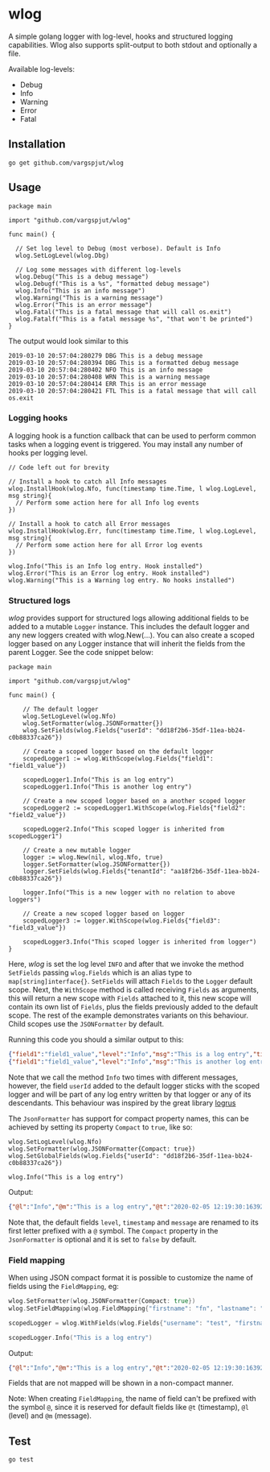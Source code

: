 # wlog
A simple golang logger with log-level, hooks and structured logging capabilities. Wlog also supports split-output to both stdout and optionally a file.

Available log-levels:
- Debug
- Info
- Warning
- Error
- Fatal
  
## Installation
```
go get github.com/vargspjut/wlog
```

## Usage
```golang
package main

import "github.com/vargspjut/wlog"

func main() {

  // Set log level to Debug (most verbose). Default is Info
  wlog.SetLogLevel(wlog.Dbg)

  // Log some messages with different log-levels
  wlog.Debug("This is a debug message")
  wlog.Debugf("This is a %s", "formatted debug message")
  wlog.Info("This is an info message")
  wlog.Warning("This is a warning message")
  wlog.Error("This is an error message")
  wlog.Fatal("This is a fatal message that will call os.exit")  
  wlog.Fatalf("This is a fatal message %s", "that won't be printed")
}
```

The output would look similar to this
```
2019-03-10 20:57:04:280279 DBG This is a debug message
2019-03-10 20:57:04:280394 DBG This is a formatted debug message
2019-03-10 20:57:04:280402 NFO This is an info message
2019-03-10 20:57:04:280408 WRN This is a warning message
2019-03-10 20:57:04:280414 ERR This is an error message
2019-03-10 20:57:04:280421 FTL This is a fatal message that will call os.exit
```

### Logging hooks
A logging hook is a function callback that can be used to perform common tasks when a logging event is triggered. You may install any number of hooks per logging level.

```golang
// Code left out for brevity

// Install a hook to catch all Info messages
wlog.InstallHook(wlog.Nfo, func(timestamp time.Time, l wlog.LogLevel, msg string){
  // Perform some action here for all Info log events
})

// Install a hook to catch all Error messages
wlog.InstallHook(wlog.Err, func(timestamp time.Time, l wlog.LogLevel, msg string){
  // Perform some action here for all Error log events
})

wlog.Info("This is an Info log entry. Hook installed")
wlog.Error("This is an Error log entry. Hook installed")
wlog.Warning("This is a Warning log entry. No hooks installed")
```

### Structured logs
*wlog* provides support for structured logs allowing additional fields to be added to a mutable `Logger` instance. This includes the default logger and any new loggers created with wlog.New(...). You can also create a scoped logger based on any Logger instance that will inherit the fields from the parent Logger. See the code snippet below:

```golang
package main

import "github.com/vargspjut/wlog"

func main() {

    // The default logger
    wlog.SetLogLevel(wlog.Nfo)
    wlog.SetFormatter(wlog.JSONFormatter{})
    wlog.SetFields(wlog.Fields{"userId": "dd18f2b6-35df-11ea-bb24-c0b88337ca26"})

    // Create a scoped logger based on the default logger
    scopedLogger1 := wlog.WithScope(wlog.Fields{"field1": "field1_value"})

    scopedLogger1.Info("This is an log entry")
    scopedLogger1.Info("This is another log entry")

    // Create a new scoped logger based on a another scoped logger
    scopedLogger2 := scopedLogger1.WithScope(wlog.Fields{"field2": "field2_value"})

    scopedLogger2.Info("This scoped logger is inherited from scopedLogger1")

    // Create a new mutable logger
    logger := wlog.New(nil, wlog.Nfo, true)
    logger.SetFormatter(wlog.JSONFormatter{})
    logger.SetFields(wlog.Fields{"tenantId": "aa18f2b6-35df-11ea-bb24-c0b88337ca26"})

    logger.Info("This is a new logger with no relation to above loggers")

    // Create a new scoped logger based on logger
    scopedLogger3 := logger.WithScope(wlog.Fields{"field3": "field3_value"})

    scopedLogger3.Info("This scoped logger is inherited from logger")
}
```
Here, *wlog* is set the log level `INFO` and after that we invoke the method `SetFields` passing `wlog.Fields` which is an alias type to `map[string]interface{}`. `SetFields` will attach `Fields` to the `Logger` default scope. Next, the `WithScope` method is called receiving `Fields` as arguments, this will return a new scope with `Fields` attached to it, this new scope will contain its own list of `Fields`, plus 
the fields previously added to the default scope. The rest of the example demonstrates variants on this behaviour. Child scopes use the `JSONFormatter` by default.
 
Running this code you should a similar output to this:

```json
{"field1":"field1_value","level":"Info","msg":"This is a log entry","timestamp":"2020-01-23 09:57:54:157141","userId":"dd18f2b6-35df-11ea-bb24-c0b88337ca26"}
{"field1":"field1_value","level":"Info","msg":"This is another log entry","timestamp":"2020-01-23 09:57:54:157273","userId":"dd18f2b6-35df-11ea-bb24-c0b88337ca26"}
``` 
Note that we call the method `Info` two times with different messages, however, the field `userId` added to the default logger sticks with the scoped logger and will be part of any log entry written by that logger or any of its descendants. This behaviour was inspired by the great library [logrus](https://github.com/sirupsen/logrus)

The `JsonFormatter` has support for compact property names, this can be achieved by setting its
property `Compact` to `true`, like so:

```golang
wlog.SetLogLevel(wlog.Nfo)
wlog.SetFormatter(wlog.JSONFormatter{Compact: true})
wlog.SetGlobalFields(wlog.Fields{"userId": "dd18f2b6-35df-11ea-bb24-c0b88337ca26"})

wlog.Info("This is a log entry")
```
Output:
```json
{"@l":"Info","@m":"This is a log entry","@t":"2020-02-05 12:19:30:163927","userId":"dd18f2b6-35df-11ea-bb24-c0b88337ca26"}
```
Note that, the default fields `level`, `timestamp` and `message` are renamed to its first letter prefixed
with a `@` symbol. The `Compact` property in the `JsonFormatter` is optional and it is set to `false`
by default.

### Field mapping
When using JSON compact format it is possible to customize the name of fields using the `FieldMapping`, eg:

```go
wlog.SetFormatter(wlog.JSONFormatter{Compact: true})
wlog.SetFieldMapping(wlog.FieldMapping{"firstname": "fn", "lastname": "ln", "username", "usr"})

scopedLogger = wlog.WithFields(wlog.Fields{"username": "test", "firstname": "John", "lastname": "Smith"})

scopedLogger.Info("This is a log entry")
```

Output:
```json
{"@l":"Info","@m":"This is a log entry","@t":"2020-02-05 12:19:30:163927","usr":"test", "fn": "John", "ln":  "Smith"}
``` 

Fields that are not mapped will be shown in a non-compact manner.

Note: When creating `FieldMapping`, the name of field can't be prefixed with the symbol `@`, since it is reserved
for default fields like `@t` (timestamp), `@l` (level) and `@m` (message). 

## Test
```
go test
```
